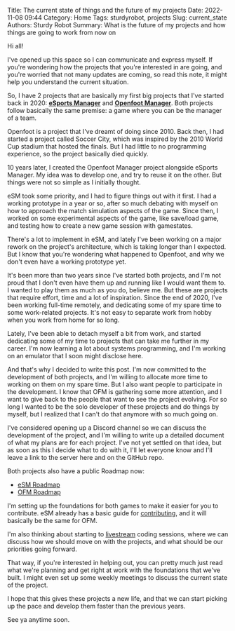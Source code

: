 Title: The current state of things and the future of my projects
Date: 2022-11-08 09:44
Category: Home
Tags: sturdyrobot, projects
Slug: current_state
Authors: Sturdy Robot
Summary: What is the future of my projects and how things are going to work from now on

Hi all!

I've opened up this space so I can communicate and express myself. If you're wondering how the projects that you're interested in are going, and you're worried that not many updates are coming, so read this note, it might help you understand the current situation.

So, I have 2 projects that are basically my first big projects that I've started back in 2020: [**eSports Manager**](https://github.com/sturdy-robot/esports-manager) and [**Openfoot Manager**](https://github.com/sturdy-robot/openfootmanager). Both projects follow basically the same premise: a game where you can be the manager of a team.

Openfoot is a project that I've dreamt of doing since 2010. Back then, I had started a project called Soccer City, which was inspired by the 2010 World Cup stadium that hosted the finals. But I had little to no programming experience, so the project basically died quickly.

10 years later, I created the Openfoot Manager project alongside eSports Manager. My idea was to develop one, and try to reuse it on the other. But things were not so simple as I initially thought.

eSM took some priority, and I had to figure things out with it first. I had a working prototype in a year or so, after so much debating with myself on how to approach the match simulation aspects of the game. Since then, I worked on some experimental aspects of the game, like save/load game, and testing how to create a new game session with gamestates.

There's a lot to implement in eSM, and lately I've been working on a major rework on the project's architecture, which is taking longer than I expected. But I know that you're wondering what happened to Openfoot, and why we don't even have a working prototype yet.

It's been more than two years since I've started both projects, and I'm not proud that I don't even have them up and running like I would want them to. I wanted to play them as much as you do, believe me. But these are projects that require effort, time and a lot of inspiration. Since the end of 2020, I've been working full-time remotely, and dedicating some of my spare time to some work-related projects. It's not easy to separate work from hobby when you work from home for so long.

Lately, I've been able to detach myself a bit from work, and started dedicating some of my time to projects that can take me further in my career. I'm now learning a lot about systems programming, and I'm working on an emulator that I soon might disclose here.

And that's why I decided to write this post. I'm now committed to the development of both projects, and I'm willing to allocate more time to working on them on my spare time. But I also want people to participate in the development. I know that OFM is gathering some more attention, and I want to give back to the people that want to see the project evolving. For so long I wanted to be the solo developer of these projects and do things by myself, but I realized that I can't do that anymore with so much going on.

I've considered opening up a Discord channel so we can discuss the development of the project, and I'm willing to write up a detailed document of what my plans are for each project. I've not yet settled on that idea, but as soon as this I decide what to do with it, I'll let everyone know and I'll leave a link to the server here and on the GitHub repo.

Both projects also have a public Roadmap now:

- [eSM Roadmap](https://github.com/sturdy-robot/esports-manager/blob/develop/docs/roadmap.md)
- [OFM Roadmap](https://github.com/sturdy-robot/openfootmanager/issues/11)

I'm setting up the foundations for both games to make it easier for you to contribute. eSM already has a basic guide for [contributing](https://github.com/sturdy-robot/esports-manager/blob/develop/CONTRIBUTING.md), and it will basically be the same for OFM.

I'm also thinking about starting to [livestream](https://twitch.tv/sturdyrobot) coding sessions, where we can discuss how we should move on with the projects, and what should be our priorities going forward.

That way, if you're interested in helping out, you can pretty much just read what we're planning and get right at work with the foundations that we've built. I might even set up some weekly meetings to discuss the current state of the project.

I hope that this gives these projects a new life, and that we can start picking up the pace and develop them faster than the previous years.

See ya anytime soon.